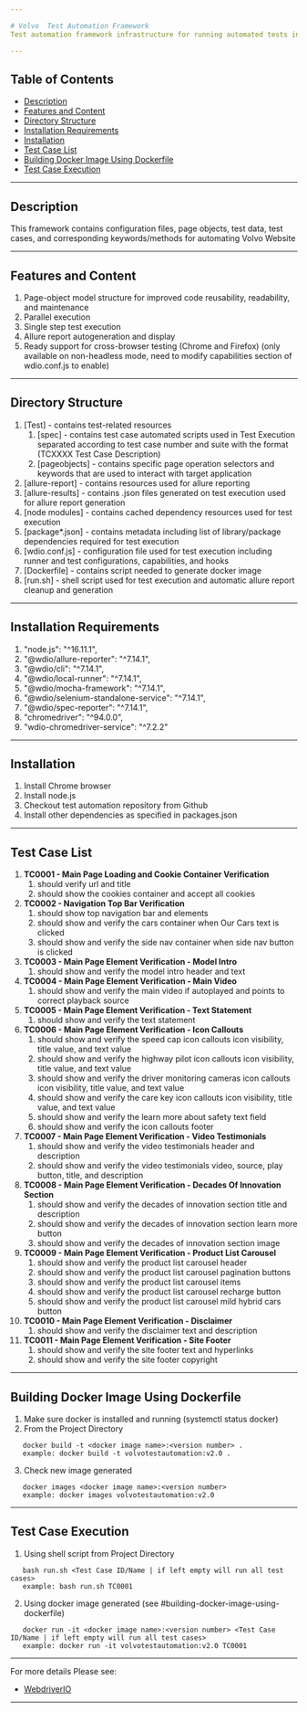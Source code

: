 ```yaml
---

# Volvo  Test Automation Framework 
Test automation framework infrastructure for running automated tests in Volvo Website

---
```


## Table of Contents
- [Description](#description)
- [Features and Content](#features-and-content)
- [Directory Structure](#directory-structure)
- [Installation Requirements](#installation-requirements)
- [Installation](#installation)
- [Test Case List](#test-case-list)
- [Building Docker Image Using Dockerfile](#building-docker-image-using-dockerfile)
- [Test Case Execution](#test-case-execution)

---

## Description
This framework contains configuration files, page objects, test data, test cases, and corresponding keywords/methods for automating Volvo Website

---

## Features and Content
   1. Page-object model structure for improved code reusability, readability, and maintenance
   2. Parallel execution
   3. Single step test execution
   4. Allure report autogeneration and display
   5. Ready support for cross-browser testing (Chrome and Firefox) (only available on non-headless mode, need to modify capabilities section of wdio.conf.js to enable)

---

## Directory Structure
   1. [Test] - contains test-related resources
      1. [spec] - contains test case automated scripts used in Test Execution separated according to test case number and suite with the format (TCXXXX Test Case Description)
      2. [pageobjects] -  contains specific page operation selectors and keywords that are used to interact with target application
   2. [allure-report] - contains resources used for allure reporting
   3. [allure-results] - contains .json files generated on test execution used for allure report generation
   4. [node modules] - contains cached dependency resources used for test execution
   5. [package*.json] - contains metadata including list of library/package dependencies required for test execution
   6. [wdio.conf.js] - configuration file used for test execution including runner and test configurations, capabilities, and hooks
   7. [Dockerfile] - contains script needed to generate docker image
   8. [run.sh] - shell script used for test execution and automatic allure report cleanup and generation

---

## Installation Requirements
   1. "node.js": "^16.11.1",
   2. "@wdio/allure-reporter": "^7.14.1",
   3. "@wdio/cli": "^7.14.1",
   4. "@wdio/local-runner": "^7.14.1",
   5. "@wdio/mocha-framework": "^7.14.1",
   6. "@wdio/selenium-standalone-service": "^7.14.1",
   7. "@wdio/spec-reporter": "^7.14.1",
   8. "chromedriver": "^94.0.0",
   9. "wdio-chromedriver-service": "^7.2.2"

---

## Installation
   1. Install Chrome browser
   2. Install node.js
   3. Checkout test automation repository from Github
   4. Install other dependencies as specified in packages.json

---

## Test Case List
   1. **TC0001 - Main Page Loading and Cookie Container Verification**
      1. should verify url and title
      2. should show the cookies container and accept all cookies
   2. **TC0002 - Navigation Top Bar Verification**
      1. should show top navigation bar and elements
      2. should show and verify the cars container when Our Cars text is clicked
      3. should show and verify the side nav container when side nav button is clicked
   3. **TC0003 - Main Page Element Verification - Model Intro**
      1. should show and verify the model intro header and text
   4. **TC0004 - Main Page Element Verification - Main Video**
      1. should show and verify the main video if autoplayed and points to correct playback source
   5. **TC0005 - Main Page Element Verification - Text Statement**
      1. should show and verify the text statement
   6. **TC0006 - Main Page Element Verification - Icon Callouts**
      1. should show and verify the speed cap icon callouts icon visibility, title value, and text value
      2. should show and verify the highway pilot icon callouts icon visibility, title value, and text value
      3. should show and verify the driver monitoring cameras icon callouts icon visibility, title value, and text value
      4. should show and verify the care key icon callouts icon visibility, title value, and text value
      5. should show and verify the learn more about safety text field
      6. should show and verify the icon callouts footer
   7. **TC0007 - Main Page Element Verification - Video Testimonials**
      1. should show and verify the video testimonials header and description
      2. should show and verify the video testimonials video, source, play button, title, and description
   8. **TC0008 - Main Page Element Verification - Decades Of Innovation Section**
      1. should show and verify the decades of innovation section title and description
      2. should show and verify the decades of innovation section learn more button
      3. should show and verify the decades of innovation section image
   9. **TC0009 - Main Page Element Verification - Product List Carousel**
      1. should show and verify the product list carousel header
      2. should show and verify the product list carousel pagination buttons
      3. should show and verify the product list carousel items
      4. should show and verify the product list carousel recharge button
      5. should show and verify the product list carousel mild hybrid cars button
   10. **TC0010 - Main Page Element Verification - Disclaimer**
       1. should show and verify the disclaimer text and description
   11. **TC0011 - Main Page Element Verification - Site Footer**
       1. should show and verify the site footer text and hyperlinks
       2. should show and verify the site footer copyright
   
---

## Building Docker Image Using Dockerfile
   1. Make sure docker is installed and running (systemctl status docker)
   2. From the Project Directory
```
   docker build -t <docker image name>:<version number> .
   example: docker build -t volvotestautomation:v2.0 .  
```
   3. Check new image generated
```
   docker images <docker image name>:<version number>
   example: docker images volvotestautomation:v2.0
```

---

## Test Case Execution
   1. Using shell script from Project Directory
```
   bash run.sh <Test Case ID/Name | if left empty will run all test cases>
   example: bash run.sh TC0001
```
   2. Using docker image generated (see #building-docker-image-using-dockerfile)
```
   docker run -it <docker image name>:<version number> <Test Case ID/Name | if left empty will run all test cases>
   example: docker run -it volvotestautomation:v2.0 TC0001
```   
   
---

For more details Please see:
- [WebdriverIO](https://webdriver.io/)
   
---
